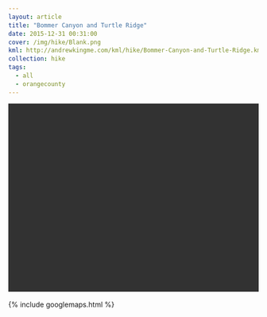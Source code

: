 ```yaml
---
layout: article
title: "Bommer Canyon and Turtle Ridge"
date: 2015-12-31 00:31:00
cover: /img/hike/Blank.png
kml: http://andrewkingme.com/kml/hike/Bommer-Canyon-and-Turtle-Ridge.kml
collection: hike
tags:
  - all
  - orangecounty
---
```


![Hike 1](/img/hike/Blank.png)

{% include googlemaps.html %}
